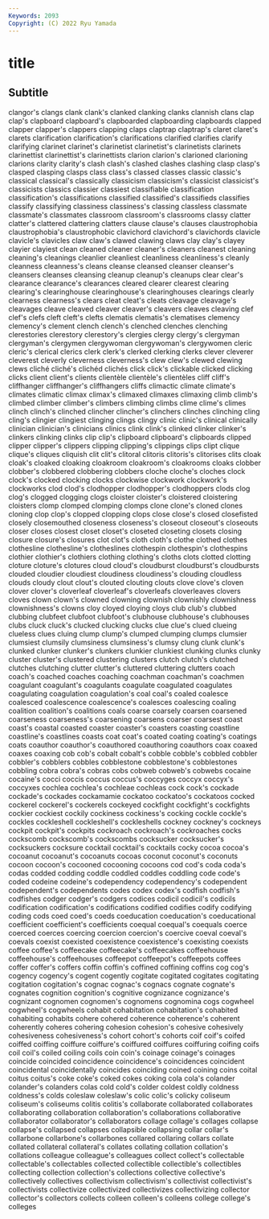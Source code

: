 ```yaml
---
Keywords: 2093
Copyright: (C) 2022 Ryu Yamada
---
```



# title

## Subtitle
 clangor's clangs clank clank's clanked clanking
clanks clannish clans clap clap's clapboard clapboard's clapboarded clapboarding clapboards
clapped clapper clapper's clappers clapping claps claptrap claptrap's claret claret's
clarets clarification clarification's clarifications clarified clarifies clarify clarifying clarinet clarinet's
clarinetist clarinetist's clarinetists clarinets clarinettist clarinettist's clarinettists clarion clarion's clarioned
clarioning clarions clarity clarity's clash clash's clashed clashes clashing clasp
clasp's clasped clasping clasps class class's classed classes classic classic's
classical classical's classically classicism classicism's classicist classicist's classicists classics classier
classiest classifiable classification classification's classifications classified classified's classifieds classifies classify
classifying classiness classiness's classing classless classmate classmate's classmates classroom classroom's
classrooms classy clatter clatter's clattered clattering clatters clause clause's clauses
claustrophobia claustrophobia's claustrophobic clavichord clavichord's clavichords clavicle clavicle's clavicles claw
claw's clawed clawing claws clay clay's clayey clayier clayiest clean
cleaned cleaner cleaner's cleaners cleanest cleaning cleaning's cleanings cleanlier cleanliest
cleanliness cleanliness's cleanly cleanness cleanness's cleans cleanse cleansed cleanser cleanser's
cleansers cleanses cleansing cleanup cleanup's cleanups clear clear's clearance clearance's
clearances cleared clearer clearest clearing clearing's clearinghouse clearinghouse's clearinghouses clearings
clearly clearness clearness's clears cleat cleat's cleats cleavage cleavage's cleavages
cleave cleaved cleaver cleaver's cleavers cleaves cleaving clef clef's clefs
cleft cleft's clefts clematis clematis's clematises clemency clemency's clement clench
clench's clenched clenches clenching clerestories clerestory clerestory's clergies clergy clergy's
clergyman clergyman's clergymen clergywoman clergywoman's clergywomen cleric cleric's clerical clerics
clerk clerk's clerked clerking clerks clever cleverer cleverest cleverly cleverness
cleverness's clew clew's clewed clewing clews cliché cliché's clichéd clichés
click click's clickable clicked clicking clicks client client's clients clientèle
clientèle's clientèles cliff cliff's cliffhanger cliffhanger's cliffhangers cliffs climactic climate
climate's climates climatic climax climax's climaxed climaxes climaxing climb climb's
climbed climber climber's climbers climbing climbs clime clime's climes clinch
clinch's clinched clincher clincher's clinchers clinches clinching cling cling's clingier
clingiest clinging clings clingy clinic clinic's clinical clinically clinician clinician's
clinicians clinics clink clink's clinked clinker clinker's clinkers clinking clinks
clip clip's clipboard clipboard's clipboards clipped clipper clipper's clippers clipping
clipping's clippings clips clipt clique clique's cliques cliquish clit clit's
clitoral clitoris clitoris's clitorises clits cloak cloak's cloaked cloaking cloakroom
cloakroom's cloakrooms cloaks clobber clobber's clobbered clobbering clobbers cloche cloche's
cloches clock clock's clocked clocking clocks clockwise clockwork clockwork's clockworks
clod clod's clodhopper clodhopper's clodhoppers clods clog clog's clogged clogging
clogs cloister cloister's cloistered cloistering cloisters clomp clomped clomping clomps
clone clone's cloned clones cloning clop clop's clopped clopping clops
close close's closed closefisted closely closemouthed closeness closeness's closeout closeout's
closeouts closer closes closest closet closet's closeted closeting closets closing
closure closure's closures clot clot's cloth cloth's clothe clothed clothes
clothesline clothesline's clotheslines clothespin clothespin's clothespins clothier clothier's clothiers clothing
clothing's cloths clots clotted clotting cloture cloture's clotures cloud cloud's
cloudburst cloudburst's cloudbursts clouded cloudier cloudiest cloudiness cloudiness's clouding cloudless
clouds cloudy clout clout's clouted clouting clouts clove clove's cloven
clover clover's cloverleaf cloverleaf's cloverleafs cloverleaves clovers cloves clown clown's
clowned clowning clownish clownishly clownishness clownishness's clowns cloy cloyed cloying
cloys club club's clubbed clubbing clubfeet clubfoot clubfoot's clubhouse clubhouse's
clubhouses clubs cluck cluck's clucked clucking clucks clue clue's clued
clueing clueless clues cluing clump clump's clumped clumping clumps clumsier
clumsiest clumsily clumsiness clumsiness's clumsy clung clunk clunk's clunked clunker
clunker's clunkers clunkier clunkiest clunking clunks clunky cluster cluster's clustered
clustering clusters clutch clutch's clutched clutches clutching clutter clutter's cluttered
cluttering clutters coach coach's coached coaches coaching coachman coachman's coachmen
coagulant coagulant's coagulants coagulate coagulated coagulates coagulating coagulation coagulation's coal
coal's coaled coalesce coalesced coalescence coalescence's coalesces coalescing coaling coalition
coalition's coalitions coals coarse coarsely coarsen coarsened coarseness coarseness's coarsening
coarsens coarser coarsest coast coast's coastal coasted coaster coaster's coasters
coasting coastline coastline's coastlines coasts coat coat's coated coating coating's
coatings coats coauthor coauthor's coauthored coauthoring coauthors coax coaxed coaxes
coaxing cob cob's cobalt cobalt's cobble cobble's cobbled cobbler cobbler's
cobblers cobbles cobblestone cobblestone's cobblestones cobbling cobra cobra's cobras cobs
cobweb cobweb's cobwebs cocaine cocaine's cocci coccis coccus coccus's coccyges
coccyx coccyx's coccyxes cochlea cochlea's cochleae cochleas cock cock's cockade
cockade's cockades cockamamie cockatoo cockatoo's cockatoos cocked cockerel cockerel's cockerels
cockeyed cockfight cockfight's cockfights cockier cockiest cockily cockiness cockiness's cocking
cockle cockle's cockles cockleshell cockleshell's cockleshells cockney cockney's cockneys cockpit
cockpit's cockpits cockroach cockroach's cockroaches cocks cockscomb cockscomb's cockscombs cocksucker
cocksucker's cocksuckers cocksure cocktail cocktail's cocktails cocky cocoa cocoa's cocoanut
cocoanut's cocoanuts cocoas coconut coconut's coconuts cocoon cocoon's cocooned cocooning
cocoons cod cod's coda coda's codas codded codding coddle coddled
coddles coddling code code's coded codeine codeine's codependency codependency's codependent
codependent's codependents codes codex codex's codfish codfish's codfishes codger codger's
codgers codices codicil codicil's codicils codification codification's codifications codified codifies
codify codifying coding cods coed coed's coeds coeducation coeducation's coeducational
coefficient coefficient's coefficients coequal coequal's coequals coerce coerced coerces coercing
coercion coercion's coercive coeval coeval's coevals coexist coexisted coexistence coexistence's
coexisting coexists coffee coffee's coffeecake coffeecake's coffeecakes coffeehouse coffeehouse's coffeehouses
coffeepot coffeepot's coffeepots coffees coffer coffer's coffers coffin coffin's coffined
coffining coffins cog cog's cogency cogency's cogent cogently cogitate cogitated
cogitates cogitating cogitation cogitation's cognac cognac's cognacs cognate cognate's cognates
cognition cognition's cognitive cognizance cognizance's cognizant cognomen cognomen's cognomens cognomina
cogs cogwheel cogwheel's cogwheels cohabit cohabitation cohabitation's cohabited cohabiting cohabits
cohere cohered coherence coherence's coherent coherently coheres cohering cohesion cohesion's
cohesive cohesively cohesiveness cohesiveness's cohort cohort's cohorts coif coif's coifed
coiffed coiffing coiffure coiffure's coiffured coiffures coiffuring coifing coifs coil
coil's coiled coiling coils coin coin's coinage coinage's coinages coincide
coincided coincidence coincidence's coincidences coincident coincidental coincidentally coincides coinciding coined
coining coins coital coitus coitus's coke coke's coked cokes coking
cola cola's colander colander's colanders colas cold cold's colder coldest
coldly coldness coldness's colds coleslaw coleslaw's colic colic's colicky coliseum
coliseum's coliseums colitis colitis's collaborate collaborated collaborates collaborating collaboration collaboration's
collaborations collaborative collaborator collaborator's collaborators collage collage's collages collapse collapse's
collapsed collapses collapsible collapsing collar collar's collarbone collarbone's collarbones collared
collaring collars collate collated collateral collateral's collates collating collation collation's
collations colleague colleague's colleagues collect collect's collectable collectable's collectables collected
collectible collectible's collectibles collecting collection collection's collections collective collective's collectively
collectives collectivism collectivism's collectivist collectivist's collectivists collectivize collectivized collectivizes collectivizing
collector collector's collectors collects colleen colleen's colleens college college's colleges
